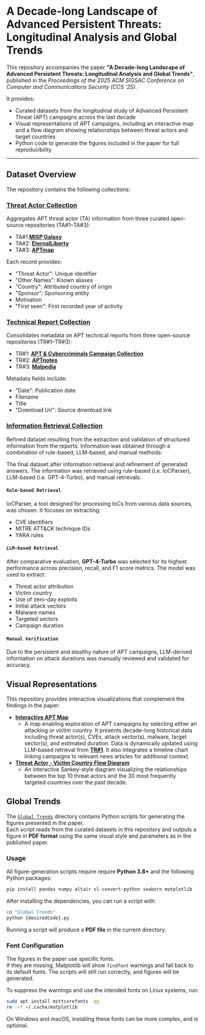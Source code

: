 # A Decade-long Landscape of Advanced Persistent Threats: Longitudinal Analysis and Global Trends

This repository accompanies the paper **"A Decade-long Landscape of Advanced Persistent Threats: Longitudinal Analysis and Global Trends"**, published in the *Proceedings of the 2025 ACM SIGSAC Conference on Computer and Communications Security (CCS '25)*.

It provides:
- Curated datasets from the longitudinal study of Advanced Persistent Threat (APT) campaigns across the last decade 
- Visual representations of APT campaigns, including an interactive map and a flow diagram showing relationships between threat actors and target countries   
- Python code to generate the figures included in the paper for full reproducibility  

---
## Dataset Overview
The repository contains the following collections:

### [Threat Actor Collection](Threat_Actor_Collection.csv)
Aggregates APT threat actor (TA) information from three curated open-source repositories (TA#1–TA#3):
- TA#1  **[MISP Galaxy](https://github.com/MISP/misp-galaxy)**
- TA#2: **[EternalLiberty](https://github.com/StrangerealIntel/EternalLiberty)**
- TA#3: **[APTmap](https://github.com/andreacristaldi/APTmap/)**

Each record provides:
  - "Threat Actor": Unique identifier  
  - "Other Names": Known aliases  
  - "Country": Attributed country of origin  
  - "Sponsor": Sponsoring entity
  - Motivation
  - "First seen": First recorded year of activity

### [Technical Report Collection](Technical_Report_Collection.csv)
Consolidates metadata on APT technical reports from three open-source repositories (TR#1–TR#3):
- TR#1: **[APT & Cybercriminals Campaign Collection](https://github.com/CyberMonitor/APT_CyberCriminal_Campagin_Collections)**
- TR#2: **[APTnotes](https://github.com/aptnotes/data)**
- TR#3: **[Malpedia](https://malpedia.caad.fkie.fraunhofer.de/library)**

Metadata fields include:
  - "Date": Publication date  
  - Filename  
  - Title  
  - "Download Url": Source download link

### [Information Retrieval Collection](Information_Retrieved_Collection.csv)
Refined dataset resulting from the extraction and validation of structured information from the reports. 
Information was obtained through a combination of rule-based, LLM-based, and manual methods:

The final dataset after information retrieval and refinement of generated answers.
The information was retrieved using rule-based (i.e. IoCParser), LLM-based (i.e. GPT-4-Turbo), and manual retrievals.

#### `Rule-based Retrieval`
IoCParser, a tool designed for processing IoCs from various data sources, was chosen. 
It focuses on extracting:
  - CVE identifiers  
  - MITRE ATT&CK technique IDs  
  - YARA rules

#### `LLM-based Retrieval`
After comparative evaluation, **GPT-4-Turbo** was selected for its highest performance across precision, recall, and F1 score metrics. The model was used to extract:
  - Threat actor attribution  
  - Victim country  
  - Use of zero-day exploits  
  - Initial attack vectors  
  - Malware names  
  - Targeted sectors  
  - Campaign duration

#### `Manual Verification`
Due to the persistent and stealthy nature of APT campaigns, LLM-derived information on attack durations was manually reviewed and validated for accuracy.

## Visual Representations

This repository provides interactive visualizations that complement the findings in the paper:
- **[Interactive APT Map](https://lngt-apt-study-map.vercel.app/)** 
  - A map enabling exploration of APT campaigns by selecting either an attacking or victim country. It presents decade-long historical data including threat actor(s), CVEs, attack vector(s), malware, target sector(s), and estimated duration. Data is dynamically updated using LLM-based retrieval from **[TR#1](https://github.com/CyberMonitor/APT_CyberCriminal_Campagin_Collections)**. It also integrates a timeline chart linking campaigns to relevant news articles for additional context.
- **[Threat Actor - Victim Country Flow Diagram](https://public.tableau.com/app/profile/anonymouseauthor/viz/TopMentionedCountries/Top30Countries)** 
  - An interactive Sankey-style diagram visualizing the relationships between the top 10 threat actors and the 30 most frequently targeted countries over the past decade.

## Global Trends

The [`Global Trends`](Global%20Trends/) directory contains Python scripts for generating the figures presented in the paper.  
Each script reads from the curated datasets in this repository and outputs a figure in **PDF format** using the same visual style and parameters as in the published paper.

### Usage
All figure-generation scripts require require **Python 3.8+** and the following Python packages:
```bash
pip install pandas numpy altair vl-convert-python seaborn matplotlib
```
After installing the dependencies, you can run a script with:
```bash
cd "Global Trends"
python {desiredCode}.py
```
Running a script will produce a **PDF file** in the current directory.

### Font Configuration
The figures in the paper use specific fonts.  
If they are missing, Matplotlib will show `findfont` warnings and fall back to its default fonts. The scripts will still run correctly, and figures will be generated. 

To suppress the warnings and use the intended fonts on Linux systems, run:
```bash
sudo apt install msttcorefonts -qq
rm -rf ~/.cache/matplotlib
```

On Windows and macOS, installing these fonts can be more complex, and is optional.
